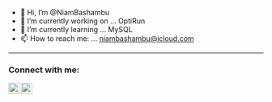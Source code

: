 - 👋 Hi, I’m @NiamBashambu
- 🔭 I’m currently working on ... OptiRun
- 🌱 I’m currently learning ... MySQL
- 📫 How to reach me: ... niambashambu@icloud.com 


--- 

### Connect with me:
[<img align="left" alt="Niam Bashambu | LinkedIn" width="22px" src="https://cdn.jsdelivr.net/npm/simple-icons@v3/icons/linkedin.svg" />][linkedin]
[<img align="left" alt="Niam Bashambu | Instagram" width="22px" src="https://cdn.jsdelivr.net/npm/simple-icons@v3/icons/instagram.svg" />][instagram]






[instagram]: https://www.instagram.com/niam.bashambu/
[linkedin]: https://www.linkedin.com/in/niam-bashambu-1a3571184/
[website]: https://niambashambu.com/ 
